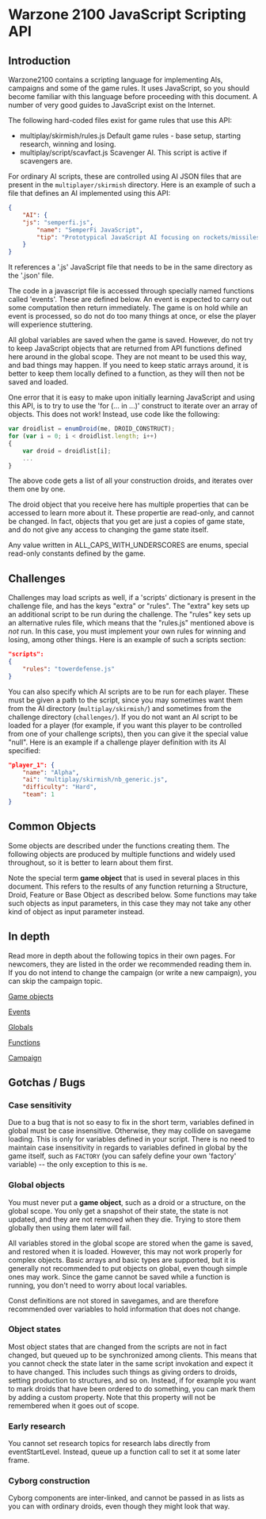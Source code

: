 # Warzone 2100 JavaScript Scripting API

## Introduction

Warzone2100 contains a scripting language for implementing AIs, campaigns and some of the game
rules. It uses JavaScript, so you should become familiar with this language before proceeding
with this document. A number of very good guides to JavaScript exist on the Internet.

The following hard-coded files exist for game rules that use this API:

* multiplay/skirmish/rules.js Default game rules - base setup, starting research, winning and losing.
* multiplay/script/scavfact.js Scavenger AI. This script is active if scavengers are.

For ordinary AI scripts, these are controlled using AI JSON files that are present in the ```multiplayer/skirmish```
directory. Here is an example of such a file that defines an AI implemented using this API:

```json
{
    "AI": {
	"js": "semperfi.js",
        "name": "SemperFi JavaScript",
        "tip": "Prototypical JavaScript AI focusing on rockets/missiles"
    }
}
```

It references a '.js' JavaScript file that needs to be in the same directory as the '.json' file.

The code in a javascript file is accessed through specially named functions called 'events'. These are defined below.
An event is expected to carry out some computation then return immediately. The game is on hold while an event is
processed, so do not do too many things at once, or else the player will experience stuttering.

All global variables are saved when the game is saved. However, do not try to keep JavaScript objects that are
returned from API functions defined here around in the global scope. They are not meant to be used this way, and
bad things may happen. If you need to keep static arrays around, it is better to keep them locally defined to a
function, as they will then not be saved and loaded.

One error that it is easy to make upon initially learning JavaScript and using this API, is to try to use
the 'for (... in ...)' construct to iterate over an array of objects. This does not work! Instead, use code
like the following:

```javascript
var droidlist = enumDroid(me, DROID_CONSTRUCT);
for (var i = 0; i < droidlist.length; i++)
{
	var droid = droidlist[i];
	...
}
```

The above code gets a list of all your construction droids, and iterates over them one by one.

The droid object that you receive here has multiple properties that can be accessed to learn more about it.
These propertie are read-only, and cannot be changed. In fact, objects that you get are just a copies of
game state, and do not give any access to changing the game state itself.

Any value written in ALL_CAPS_WITH_UNDERSCORES are enums, special read-only constants defined by the
game.

## Challenges

Challenges may load scripts as well, if a 'scripts' dictionary is present in the challenge file, and has the keys
"extra" or "rules". The "extra" key sets up an additional script to be run during the challenge. The "rules"
key sets up an alternative rules file, which means that the "rules.js" mentioned above is *not* run. In
this case, you must implement your own rules for winning and losing, among other things. Here is an example
of such a scripts section:

```json
"scripts":
{
	"rules": "towerdefense.js"
}
```

You can also specify which AI scripts are to be run for each player. These must be given a path to the script,
since you may sometimes want them from the AI directory (```multiplay/skirmish/```) and sometimes from the challenge
directory (```challenges/```). If you do not want an AI script to be loaded for a player (for example, if you want
this player to be controlled from one of your challenge scripts), then you can give it the special value "null".
Here is an example if a challenge player definition with its AI specified:

```json
"player_1": {
	"name": "Alpha",
	"ai": "multiplay/skirmish/nb_generic.js",
	"difficulty": "Hard",
	"team": 1
}
```

## Common Objects

Some objects are described under the functions creating them. The following objects are produced by
multiple functions and widely used throughout, so it is better to learn about them first.

Note the special term **game object** that is used in several places in this document. This refers
to the results of any function returning a Structure, Droid, Feature or Base Object as described below.
Some functions may take such objects as input parameters, in this case they may not take any other kind
of object as input parameter instead.

## In depth

Read more in depth about the following topics in their own pages. For newcomers, they are listed in
the order we recommended reading them in. If you do not intend to change the campaign (or write a
new campaign), you can skip the campaign topic.

[Game objects](js-objects.md)

[Events](js-events.md)

[Globals](js-globals.md)

[Functions](js-functions.md)

[Campaign](js-campaign.md)

## Gotchas / Bugs

### Case sensitivity

Due to a bug that is not so easy to fix in the short term, variables defined in global must be case insensitive.
Otherwise, they may collide on savegame loading. This is only for variables defined in your script. There is no
need to maintain case insensitivity in regards to variables defined in global by the game itself, such as ```FACTORY```
(you can safely define your own 'factory' variable) -- the only exception to this is ```me```.

### Global objects

You must never put a **game object**, such as a droid or a structure, on the global scope. You only get a snapshot
of their state, the state is not updated, and they are not removed when they die. Trying to store them globally
then using them later will fail.

All variables stored in the global scope are stored when the game is saved, and restored when it is loaded.
However, this may not work properly for complex objects. Basic arrays and basic types are supported, but it is
generally not recommended to put objects on global, even though simple ones may work. Since the game cannot be
saved while a function is running, you don't need to worry about local variables.

Const definitions are not stored in savegames, and are therefore recommended over variables to hold information
that does not change.

### Object states

Most object states that are changed from the scripts are not in fact changed, but queued up to be synchronized
among clients. This means that you cannot check the state later in the same script invokation and expect it to
have changed. This includes such things as giving orders to droids, setting production to structures, and so on.
Instead, if for example you want to mark droids that have been ordered to do something, you can mark them by
adding a custom property. Note that this property will not be remembered when it goes out of scope.

### Early research

You cannot set research topics for research labs directly from eventStartLevel. Instead, queue up a function
call to set it at some later frame.

### Cyborg construction

Cyborg components are inter-linked, and cannot be passed in as lists as you can with ordinary droids, even
though they might look that way.
